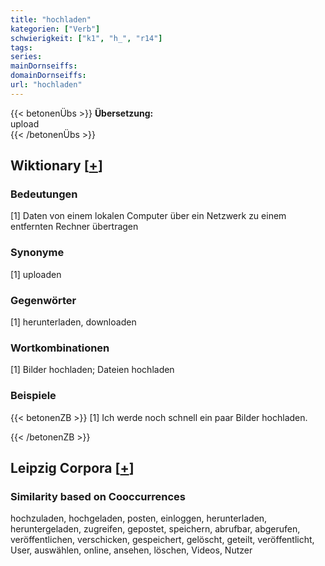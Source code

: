 ```yaml
---
title: "hochladen"
kategorien: ["Verb"]
schwierigkeit: ["k1", "h_", "r14"]
tags:
series:
mainDornseiffs:
domainDornseiffs:
url: "hochladen"
---
```


{{< betonenÜbs >}}
**Übersetzung:**  
upload  
{{< /betonenÜbs >}}

## Wiktionary [[+](https://de.wiktionary.org/wiki/hochladen)]

### Bedeutungen
[1] Daten von einem lokalen Computer über ein Netzwerk zu einem entfernten Rechner übertragen  

### Synonyme
[1] uploaden  

### Gegenwörter
[1] herunterladen, downloaden  

### Wortkombinationen
[1] Bilder hochladen; Dateien hochladen  

### Beispiele
{{< betonenZB >}}
[1] Ich werde noch schnell ein paar Bilder hochladen.  

{{< /betonenZB >}}

## Leipzig Corpora [[+](https://corpora.uni-leipzig.de/en/res?word=hochladen&corpusId=deu_newscrawl-public_2018)]


### Similarity based on Cooccurrences
hochzuladen, hochgeladen, posten, einloggen, herunterladen, heruntergeladen, zugreifen, gepostet, speichern, abrufbar, abgerufen, veröffentlichen, verschicken, gespeichert, gelöscht, geteilt, veröffentlicht, User, auswählen, online, ansehen, löschen, Videos, Nutzer

